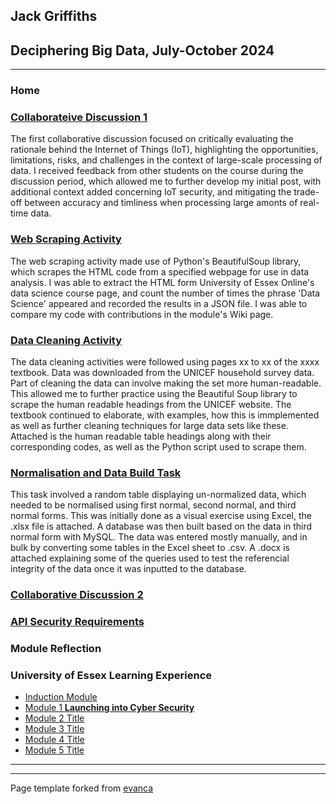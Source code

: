 ## Jack Griffiths     
## Deciphering Big Data, July-October 2024

---

### Home

### [Collaborateive Discussion 1](Discussion-Summary-1.pdf)
The first collaborative discussion focused on critically evaluating the rationale behind the Internet of Things (IoT), highlighting the opportunities, limitations, risks, and challenges in the context of large-scale processing of data.
I received feedback from other students on the course during the discussion period, which allowed me to further develop my initial post, with additional context added concerning IoT security, and mitigating the trade-off between accuracy and timliness when processing large amonts of real-time data.

### [Web Scraping Activity](Web-Scraping.md)
The web scraping activity made use of Python's BeautifulSoup library, which scrapes the HTML code from a specified webpage for use in data analysis. I was able to extract the HTML form University of Essex Online's data science course page, and count the number of times the phrase 'Data Science' appeared and recorded the results in a JSON file. I was able to compare my code with contributions in the module's Wiki page.

### [Data Cleaning Activity](Professional.md)
The data cleaning activities were followed using pages xx to xx of the xxxx textbook. Data was downloaded from the UNICEF household survey data. Part of cleaning the data can involve making the set more human-readable. This allowed me to further practice using the Beautiful Soup library to scrape the human readable headings from the UNICEF website. The textbook continued to elaborate, with examples, how this is immplemented as well as further cleaning techniques for large data sets like these. Attached is the human readable table headings along with their corresponding codes, as well as the Python script used to scrape them.

### [Normalisation and Data Build Task](Professional.md)
This task involved a random table displaying un-normalized data, which needed to be normalised using first normal, second normal, and third normal forms. This was initially done as a visual exercise using Excel, the .xlsx file is attached. 
A database was then built based on the data in third normal form with MySQL. The data was entered mostly manually, and in bulk by converting some tables in the Excel sheet to .csv. A .docx is attached explaining some of the queries used to test the referencial integrity of the data once it was inputted to the database.

### [Collaborative Discussion 2](https://github.com/crypto61/eportfolio/blob/master/Personal.md) 

### [API Security Requirements](Professional.md)

### Module Reflection


### University of Essex Learning Experience

*   [Induction Module](https://github.com/crypto61/eportfolio/blob/master/Induction.md)
*   [Module 1 **Launching into Cyber Security**](https://github.com/crypto61/eportfolio/blob/master/LCYS.md)
*   [Module 2 Title](http://example.com/)
*   [Module 3 Title](http://example.com/)
*   [Module 4 Title](http://example.com/)
*   [Module 5 Title](http://example.com/)

---

---

Page template forked from [evanca](https://github.com/evanca/quick-portfolio)
